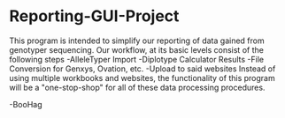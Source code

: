 # Reporting-GUI-Project

This program is intended to simplify our reporting of data gained from genotyper sequencing. 
Our workflow, at its basic levels consist of the following steps
  -AlleleTyper Import
  -Diplotype Calculator Results
  -File Conversion for Genxys, Ovation, etc.
  -Upload to said websites
Instead of using multiple workbooks and websites, the functionality of this program will be a "one-stop-shop" for all of these data processing procedures.

-BooHag
